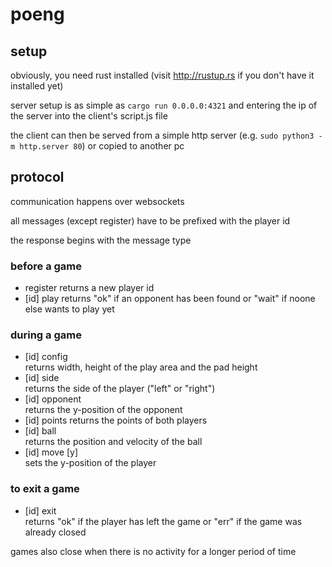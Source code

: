 # poeng
## setup
obviously, you need rust installed (visit http://rustup.rs if you don't have it installed yet)

server setup is as simple as ```cargo run 0.0.0.0:4321``` and entering the ip of the server into the client's script.js file

the client can then be served from a simple http server (e.g. ```sudo python3 -m http.server 80```) or copied to another pc

## protocol
communication happens over websockets

all messages (except register) have to be prefixed with the player id

the response begins with the message type

### before a game
- register
	returns a new player id
- [id] play
	returns "ok" if an opponent has been found or "wait" if noone else wants to play yet

### during a game
- [id] config  
	returns width, height of the play area and the pad height
- [id] side  
	returns the side of the player ("left" or "right")
- [id] opponent  
	returns the y-position of the opponent
- [id] points
	returns the points of both players
- [id] ball  
	returns the position and velocity of the ball
- [id] move [y]  
	sets the y-position of the player

### to exit a game
- [id] exit  
	returns "ok" if the player has left the game or "err" if the game was already closed

games also close when there is no activity for a longer period of time
